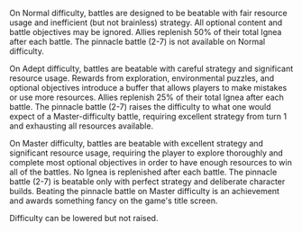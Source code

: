 On Normal difficulty, battles are designed to be beatable with fair resource usage and inefficient (but not brainless) strategy. All optional content and battle objectives may be ignored. Allies replenish 50% of their total Ignea after each battle. The pinnacle battle (2-7) is not available on Normal difficulty.

On Adept difficulty, battles are beatable with careful strategy and significant resource usage. Rewards from exploration, environmental puzzles, and optional objectives introduce a buffer that allows players to make mistakes or use more resources. Allies replenish 25% of their total Ignea after each battle. The pinnacle battle (2-7) raises the difficulty to what one would expect of a Master-difficulty battle, requiring excellent strategy from turn 1 and exhausting all resources available.

On Master difficulty, battles are beatable with excellent strategy and significant resource usage, requiring the player to explore thoroughly and complete most optional objectives in order to have enough resources to win all of the battles. No Ignea is replenished after each battle. The pinnacle battle (2-7) is beatable only with perfect strategy and deliberate character builds. Beating the pinnacle battle on Master difficulty is an achievement and awards something fancy on the game's title screen.

Difficulty can be lowered but not raised.